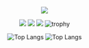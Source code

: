 <div align="center">

![](http://github-profile-summary-cards.vercel.app/api/cards/profile-details?username=Alexei2003&theme=dark)

![](http://github-profile-summary-cards.vercel.app/api/cards/stats?username=Alexei2003&theme=dark)
![](http://github-profile-summary-cards.vercel.app/api/cards/productive-time?username=Alexei2003&theme=dark&utcOffset=3)
![](http://github-profile-summary-cards.vercel.app/api/cards/most-commit-language?username=Alexei2003&theme=dark)
![trophy](https://github-profile-trophy.vercel.app/?username=Alexei2003&theme=gruvbox&no-frame=true)

![Top Langs](https://github-readme-stats.vercel.app/api/top-langs/?username=Alexei2003&theme=dark&layout=pie&langs_count=20&hide_border=true)
![Top Langs](https://github-readme-stats.vercel.app/api/top-langs/?username=Alexei2003&theme=dark&layout=donut-vertical&langs_count=20&hide_border=true)

</div>
